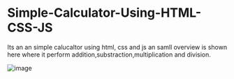 # Simple-Calculator-Using-HTML-CSS-JS
Its an an simple calucaltor using html, css and js
an samll overview is shown here where it perform addition,substraction,multiplication and division.

![image](https://user-images.githubusercontent.com/83161851/230654559-dd7768ac-76e1-435e-b31a-ad9bcd8e2ef9.png)

